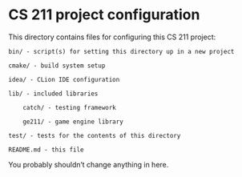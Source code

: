 # CS 211 project configuration

This directory contains files for configuring this CS 211 project:

    bin/ - script(s) for setting this directory up in a new project

    cmake/ - build system setup
    
    idea/ - CLion IDE configuration

    lib/ - included libraries

        catch/ - testing framework
        
        ge211/ - game engine library
        
    test/ - tests for the contents of this directory

    README.md - this file

You probably shouldn’t change anything in here.
